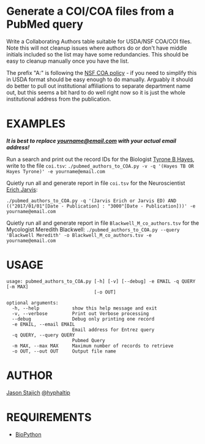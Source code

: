 # Generate a COI/COA files from a PubMed query
Write a Collaborating Authors table suitable for USDA/NSF COA/COI files. Note this will not cleanup issues where authors do or don't have middle initials included so the list may have some redundancies. This should be easy to cleanup manually once you have the list.

The prefix "A:" is following the [NSF COA policy](https://nsf.gov/bfa/dias/policy/coa.jsp) - if you need to simplify this in USDA format should be easy enough to do manually.  Arguably it should do better to pull out institutional affiliations to separate department name out, but this seems a bit hard to do well right now so it is just the whole institutional address from the publication.

EXAMPLES
=====
__*It is best to replace yourname@email.com with your actual email address!*__

Run a  search and print out the record IDs for the Biologist [Tyrone B Hayes](http://ib.berkeley.edu/people/faculty/hayest), write to the file `coi.tsv`:
`./pubmed_authors_to_COA.py -v -q '(Hayes TB OR Hayes Tyrone)' -e yourname@email.com`

Quietly run all and generate report in file `coi.tsv` for the Neuroscientist [Erich Jarvis](https://jarvislab.net/):

```./pubmed_authors_to_COA.py -q '(Jarvis Erich or Jarvis ED) AND (("2017/01/01"[Date - Publication] : "3000"[Date - Publication]))' -e yourname@email.com```

Quietly run all and generate report in file `Blackwell_M_co_authors.tsv` for the Mycologist Meredith Blackwell:
```./pubmed_authors_to_COA.py --query 'Blackwell Meredith' -o Blackwell_M_co_authors.tsv -e yourname@email.com```

USAGE
=====
```
usage: pubmed_authors_to_COA.py [-h] [-v] [--debug] -e EMAIL -q QUERY [-m MAX]
                                [-o OUT]

optional arguments:
  -h, --help            show this help message and exit
  -v, --verbose         Print out Verbose processing
  --debug               Debug only printing one record
  -e EMAIL, --email EMAIL
                        Email address for Entrez query
  -q QUERY, --query QUERY
                        Pubmed Query
  -m MAX, --max MAX     Maximum number of records to retrieve
  -o OUT, --out OUT     Output file name
  ```
  
  AUTHOR
  =====
  [Jason Stajich](http://lab.stajich.org) [@hyphaltip](https://github.com/hyphaltip)
  
  REQUIREMENTS
  ============
  * [BioPython](https://biopython.org/)
